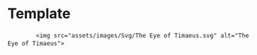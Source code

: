 # Template


            <img src="assets/images/Svg/The Eye of Timaeus.svg" alt="The Eye of Timaeus">
